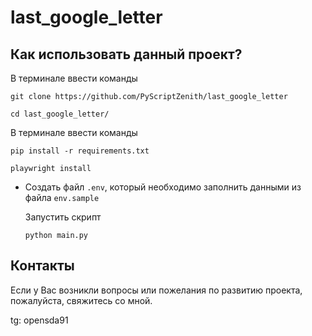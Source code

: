 # last_google_letter


## Как использовать данный проект?

  В терминале ввести команды
  ```
 git clone https://github.com/PyScriptZenith/last_google_letter
  ```

  ```
  cd last_google_letter/
  ```

  В терминале ввести команды
  ```
  pip install -r requirements.txt
  ```
  ```
  playwright install
  ```
- Создать файл ``.env``, который необходимо заполнить данными из файла ``env.sample``

  Запустить скрипт
  ```
  python main.py
  ```

## Контакты

Если у Вас возникли вопросы или пожелания по развитию проекта, пожалуйста, свяжитесь со мной.

tg: opensda91